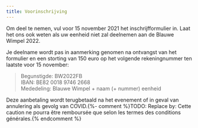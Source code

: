 ```yaml
---
title: Voorinschrijving
---
```

Om deel te nemen, vul voor 15 november 2021 het inschrijfformulier in.
Laat het ons ook weten als uw eenheid niet zal deelnemen aan de Blauwe Wimpel 2022.

Je deelname wordt pas in aanmerking genomen na ontvangst van het formulier en een storting van 150 euro
op het volgende rekeningnummer ten laatste voor 15 november:

> Begunstigde: BW2022FB  
> IBAN: BE82 0018 9746 2668  
> Mededeling: Blauwe Wimpel + naam (+ nummer) eenheid

Deze aanbetaling wordt terugbetaald na het evenement of in geval van annulering als gevolg van COVID.{%- comment %}TODO: Replace by: Cette caution ne pourra être remboursée que selon les termes des conditions générales.{% endcomment %}
